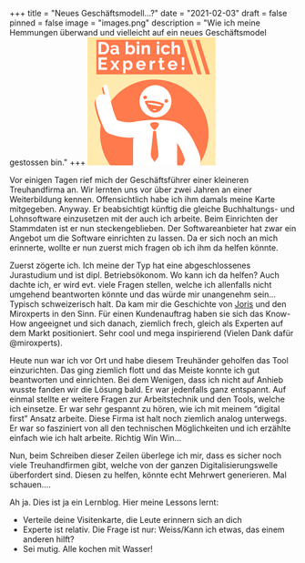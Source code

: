 +++
title = "Neues Geschäftsmodell…?"
date = "2021-02-03"
draft = false
pinned = false
image = "images.png"
description = "Wie ich meine Hemmungen überwand und vielleicht auf ein neues Geschäftsmodel gestossen bin."
+++
![](images.png)

Vor einigen Tagen rief mich der Geschäftsführer einer kleineren Treuhandfirma an. Wir lernten uns vor über zwei Jahren an einer Weiterbildung kennen. Offensichtlich habe ich ihm damals meine Karte mitgegeben. Anyway. Er beabsichtigt künftig die gleiche Buchhaltungs- und Lohnsoftware einzusetzen mit der auch ich arbeite. Beim Einrichten der Stammdaten ist er nun steckengeblieben. Der Softwareanbieter hat zwar ein Angebot um die Software einrichten zu lassen. Da er sich noch an mich erinnerte, wollte er nun zuerst mich fragen ob ich ihm da helfen könnte.

Zuerst zögerte ich. Ich meine der Typ hat eine abgeschlossenes Jurastudium und ist dipl. Betriebsökonom. Wo kann ich da helfen? Auch dachte ich, er wird evt. viele Fragen stellen, welche ich allenfalls nicht umgehend beantworten könnte und das würde mir unangenehm sein… Typisch schweizerisch halt. Da kam mir die Geschichte von [Joris](https://blog.jorisschwarzenbach.ch/miroxperts-miro-was/) und den Miroxperts in den Sinn. Für einen Kundenauftrag haben sie sich das Know-How angeeignet und sich danach, ziemlich frech, gleich als Experten auf dem Markt positioniert. Sehr cool und mega inspirierend (Vielen Dank dafür @miroxperts). 

Heute nun war ich vor Ort und habe diesem Treuhänder geholfen das Tool einzurichten. Das ging ziemlich flott und das Meiste konnte ich gut beantworten und einrichten. Bei dem Wenigen, dass ich nicht auf Anhieb wusste fanden wir die Lösung bald. Er war jedenfalls ganz entspannt. Auf einmal stellte er weitere Fragen zur Arbeitstechnik und den Tools, welche ich einsetze. Er war sehr gespannt zu hören, wie ich mit meinem “digital first” Ansatz arbeite. Diese Firma ist halt noch ziemlich analog unterwegs. Er war so fasziniert von all den technischen Möglichkeiten und ich erzählte einfach wie ich halt arbeite. Richtig Win Win... 

Nun, beim Schreiben dieser Zeilen überlege ich mir, dass es sicher noch viele Treuhandfirmen gibt, welche von der ganzen Digitalisierungswelle überfordert sind. Diesen zu helfen, könnte echt Mehrwert generieren. Mal schauen….

Ah ja. Dies ist ja ein Lernblog. Hier meine Lessons lernt:

* Verteile deine Visitenkarte, die Leute erinnern sich an dich
* Experte ist relativ. Die Frage ist nur: Weiss/Kann ich etwas, das einem anderen hilft?
* Sei mutig. Alle kochen mit Wasser!